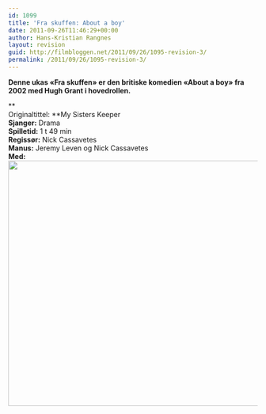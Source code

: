```yaml
---
id: 1099
title: 'Fra skuffen: About a boy'
date: 2011-09-26T11:46:29+00:00
author: Hans-Kristian Rangnes
layout: revision
guid: http://filmbloggen.net/2011/09/26/1095-revision-3/
permalink: /2011/09/26/1095-revision-3/
---
```

**Denne ukas &laquo;Fra skuffen&raquo; er den britiske komedien &laquo;About a boy&raquo; fra 2002 med Hugh Grant i hovedrollen.<!--more-->**

**  
Originaltittel: **My Sisters Keeper  
**Sjanger:** Drama  
**Spilletid:** 1 t 49 min  
**Regissør:** Nick Cassavetes  
**Manus:** Jeremy Leven og Nick Cassavetes  
**Med:**  
<a href="http://filmbloggen.net/?attachment_id=1096" rel="attachment wp-att-1096"><img class="alignnone size-large wp-image-1096" src="http://filmbloggen.net/wp-content/uploads//2011/09/about_a_boy_2002_hugh_grant-620x496.jpg" alt="" width="620" height="496" /></a>